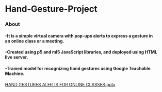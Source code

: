# Hand-Gesture-Project

### About
#### -It is a simple virtual camera with pop-ups alerts to express a gesture in an online class or a meeting.
#### -Created using p5 and ml5 JavaScript libraries, and deployed using HTML live server.
#### -Trained model for recognizing hand gestures using Google Teachable Machine.

[HAND GESTURES ALERTS FOR ONLINE CLASSES.pptx](https://github.com/Adnan232/Hand-Gesture-Project/files/8684413/HAND.GESTURES.ALERTS.FOR.ONLINE.CLASSES.pptx)
